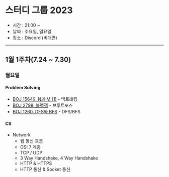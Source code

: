 # 스터디 그룹 2023

- 시간 : 21:00 ~ 
- 날짜 : 수요일, 일요일
- 장소 : Discord (비대면)

<hr/>

## 1월 1주차(7.24 ~ 7.30)

### 월요일

#### Problem Solving
* [BOJ 15649. N과 M (1)](https://www.acmicpc.net/problem/15649) - 백트래킹
* [BOJ 2798. 블랙잭](https://www.acmicpc.net/problem/2798) - 브루트포스
* [BOJ 1260. DFS와 BFS](https://www.acmicpc.net/problem/1260) - DFS/BFS

#### CS
* Network
  * 웹 통신 흐름
  * OSI 7 계층
  * TCP / UDP
  * 3 Way Handshake, 4 Way Handshake
  * HTTP & HTTPS
  * HTTP 통신 & Socket 통신
